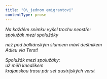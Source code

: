 ```yaml
---
title: "O\_jednom emigrantovi"
contentType: prose
---
```


<section>

_Na každém snímku vyšel trochu neostře:  
spolužák mezi spolužáky_

</section>

<section>

_než pod balkánským sluncem mávl deštníkem  
Adieu via Terst!_

</section>

<section>

_Spolužák mezi spolužáky:  
už měří knedlíkem  
krajanskou trasu pár set austrijských verst_

</section>
